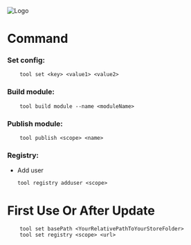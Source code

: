<style type='text/css'>
img[alt="Logo"]{
    display:block;
    margin: 0 auto;
}
</style>
![Logo](https://d9iixa2xxa0x2.cloudfront.net/i/w_192/1dfba4d3-d72d-5ebb-8674-109e8c61176b.png?urc=4ede23ae-c674-43d1-aecf-410f23349963)
# **Command**
### Set config:
```
    tool set <key> <value1> <value2>
```
### Build module:
```
    tool build module --name <moduleName>
```
### Publish module:
```
    tool publish <scope> <name>
```
### Registry:
+ Add user
    ```
    tool registry adduser <scope>
    ```
# **First Use Or After Update**
```
    tool set basePath <YourRelativePathToYourStoreFolder>
    tool set registry <scope> <url>
```